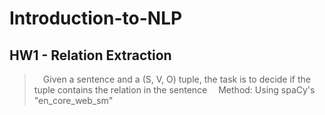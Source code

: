 # Introduction-to-NLP

## HW1 - Relation Extraction
>&emsp;Given a sentence and a (S, V, O) tuple, the task is to decide if the tuple contains the relation in the sentence
>&emsp;Method: Using spaCy's "en_core_web_sm"
